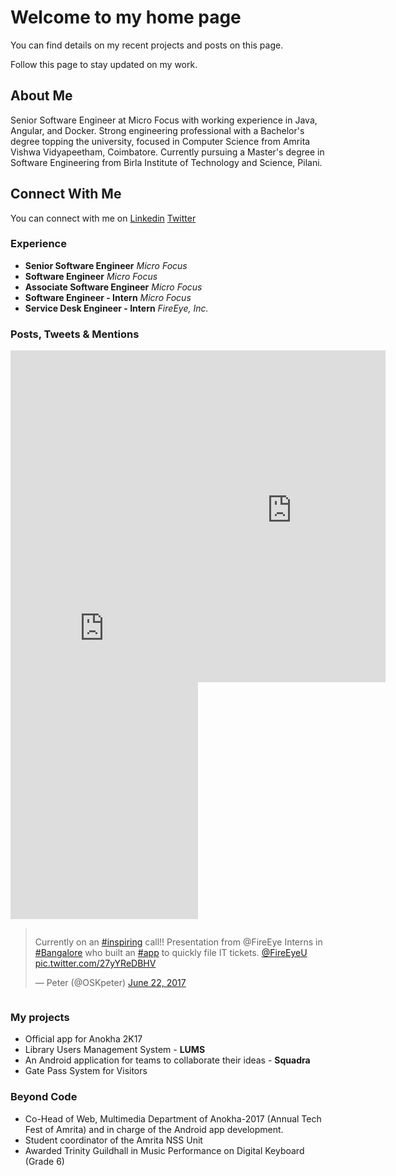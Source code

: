 # Welcome to my home page

You can find details on my recent projects and posts on this page. 

Follow this page to stay updated on my work.

## About Me

Senior Software Engineer at Micro Focus with working experience in Java, Angular, and Docker.
Strong engineering professional with a Bachelor's degree topping the university, focused in Computer Science from Amrita Vishwa Vidyapeetham, Coimbatore.
Currently pursuing a Master's degree in Software Engineering from Birla Institute of Technology and Science, Pilani.

## Connect With Me

You can connect with me on [Linkedin](https://www.linkedin.com/in/sri-darshan-s/) [Twitter](https://twitter.com/sridarshans)

### Experience
- **Senior Software Engineer** _Micro Focus_
- **Software Engineer** _Micro Focus_
- **Associate Software Engineer** _Micro Focus_
- **Software Engineer - Intern** _Micro Focus_
- **Service Desk Engineer - Intern** _FireEye, Inc._


### Posts, Tweets & Mentions
<div style=" display: flex;  justify-content: space-between;">
<iframe src="https://www.linkedin.com/embed/feed/update/urn:li:share:6807335002586587136" height="910" width="504" frameborder="0" allowfullscreen="" title="Embedded post"></iframe>

<iframe src="https://www.linkedin.com/embed/feed/update/urn:li:share:6436941144936017920" height="531" width="504" frameborder="0" allowfullscreen="" title="Embedded post"></iframe>
</div>

<div style=" display: flex;  justify-content: space-between;">
<blockquote class="twitter-tweet"><p lang="en" dir="ltr">Currently on an <a href="https://twitter.com/hashtag/inspiring?src=hash&amp;ref_src=twsrc%5Etfw">#inspiring</a> call!! Presentation from @FireEye Interns in <a href="https://twitter.com/hashtag/Bangalore?src=hash&amp;ref_src=twsrc%5Etfw">#Bangalore</a> who built an <a href="https://twitter.com/hashtag/app?src=hash&amp;ref_src=twsrc%5Etfw">#app</a> to quickly file IT tickets. <a href="https://twitter.com/FireEyeU?ref_src=twsrc%5Etfw">@FireEyeU</a> <a href="https://t.co/27yYReDBHV">pic.twitter.com/27yYReDBHV</a></p>&mdash; Peter (@OSKpeter) <a href="https://twitter.com/OSKpeter/status/877901149017317376?ref_src=twsrc%5Etfw">June 22, 2017</a></blockquote> <script async src="https://platform.twitter.com/widgets.js" charset="utf-8"></script>
</div>

### My projects
- Official app for Anokha 2K17
- Library Users Management System - **LUMS**
- An Android application for teams to collaborate their ideas - **Squadra**
- Gate Pass System for Visitors

### Beyond Code
- Co-Head of Web, Multimedia Department of Anokha-2017 (Annual Tech Fest of Amrita) and in charge of the Android app development.
- Student coordinator of the Amrita NSS Unit
- Awarded Trinity Guildhall in Music Performance on Digital Keyboard (Grade 6)